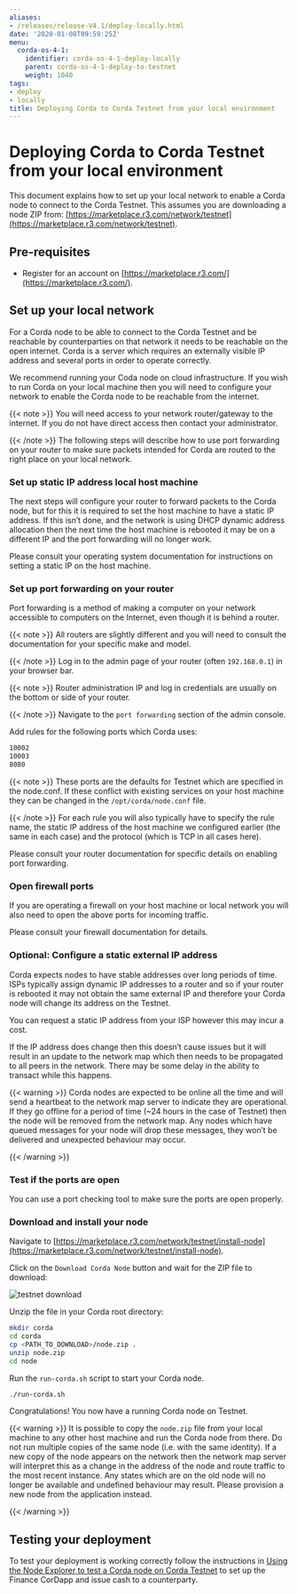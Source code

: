 ```yaml
---
aliases:
- /releases/release-V4.1/deploy-locally.html
date: '2020-01-08T09:59:25Z'
menu:
  corda-os-4-1:
    identifier: corda-os-4-1-deploy-locally
    parent: corda-os-4-1-deploy-to-testnet
    weight: 1040
tags:
- deploy
- locally
title: Deploying Corda to Corda Testnet from your local environment
---
```



# Deploying Corda to Corda Testnet from your local environment


This document explains how to set up your local network to enable a
Corda node to connect to the Corda Testnet. This assumes you are
downloading a node ZIP from: [https://marketplace.r3.com/network/testnet](https://marketplace.r3.com/network/testnet).


## Pre-requisites


* Register for an account on [https://marketplace.r3.com/](https://marketplace.r3.com/).


## Set up your local network

For a Corda node to be able to connect to the Corda Testnet and be
reachable by counterparties on that network it needs to be reachable
on the open internet. Corda is a server which requires an externally
visible IP address and several ports in order to operate correctly.

We recommend running your Coda node on cloud infrastructure. If you
wish to run Corda on your local machine then you will need to
configure your network to enable the Corda node to be reachable from
the internet.

{{< note >}}
You will need access to your network router/gateway to the internet. If you do not have direct access then contact your administrator.

{{< /note >}}
The following steps will describe how to use port forwarding on your
router to make sure packets intended for Corda are routed to the right
place on your local network.


### Set up static IP address local host machine

The next steps will configure your router to forward
packets to the Corda node, but for this it is required to set the host
machine to have a static IP address. If this isn’t done, and the
network is using DHCP dynamic address allocation then the next time
the host machine is rebooted it may be on a different IP and the port
forwarding will no longer work.

Please consult your operating system documentation for instructions on
setting a static IP on the host machine.


### Set up port forwarding on your router

Port forwarding is a method of making a computer on your network
accessible to computers on the Internet, even though it is behind a router.

{{< note >}}
All routers are slightly different and you will need to consult the documentation for your specific make and model.

{{< /note >}}
Log in to the admin page of your router (often `192.168.0.1`) in your
browser bar.

{{< note >}}
Router administration IP and log in credentials are usually on the bottom or side of your router.

{{< /note >}}
Navigate to the `port forwarding` section of the admin console.

Add rules for the following ports which Corda uses:

```bash
10002
10003
8080
```

{{< note >}}
These ports are the defaults for Testnet which are specified
in the node.conf. If these conflict with existing services
on your host machine they can be changed in the
`/opt/corda/node.conf` file.

{{< /note >}}
For each rule you will also typically have to specify the rule name,
the static IP address of the host machine we configured earlier (the
same in each case) and the protocol (which is TCP in all cases here).

Please consult your router documentation for specific details on
enabling  port forwarding.


### Open firewall ports

If you are operating a firewall on your host machine or local network
you will also need to open the above ports for incoming traffic.

Please consult your firewall documentation for details.


### Optional: Configure a static external IP address

Corda expects nodes to have stable addresses over long periods of
time. ISPs typically assign dynamic IP addresses to a router and so if
your router is rebooted it may not obtain the same external IP and
therefore your Corda node will change its address on the Testnet.

You can request a static IP address from your ISP however this may
incur a cost.

If the IP address does change then this doesn’t cause issues but it
will result in an update to the network map which then needs to be
propagated to all peers in the network. There may be some delay in the
ability to transact while this happens.


{{< warning >}}
Corda nodes are expected to be online all the time and
will send a heartbeat to the network map server to
indicate they are operational. If they go offline for a
period of time (~24 hours in the case of Testnet) then
the node will be removed from the network map. Any nodes
which have queued messages for your node will drop these messages,
they won’t be delivered and unexpected behaviour may
occur.

{{< /warning >}}



### Test if the ports are open

You can use a port checking tool to make sure the ports are open
properly.


### Download and install your node

Navigate to [https://marketplace.r3.com/network/testnet/install-node](https://marketplace.r3.com/network/testnet/install-node).

Click on the `Download Corda Node` button and wait for the ZIP
file to download:

![testnet download](/en/images/testnet-download.png "testnet download")

Unzip the file in your Corda root directory:

```bash
mkdir corda
cd corda
cp <PATH_TO_DOWNLOAD>/node.zip .
unzip node.zip
cd node
```

Run the `run-corda.sh` script to start your Corda node.

```bash
./run-corda.sh
```

Congratulations! You now have a running Corda node on Testnet.


{{< warning >}}
It is possible to copy the `node.zip` file from your local machine to any other host machine and run the Corda node from there. Do not run multiple copies of the same node (i.e. with the same identity). If a new copy of the node appears on the network then the network map server will interpret this as a change in the address of the node and route traffic to the most recent instance. Any states which are on the old node will no longer be available and undefined behaviour may result. Please provision a new node from the application instead.

{{< /warning >}}



## Testing your deployment

To test your deployment is working correctly follow the instructions in [Using the Node Explorer to test a Corda node on Corda Testnet](testnet-explorer-corda.md) to set up the Finance CorDapp and issue cash to a counterparty.

